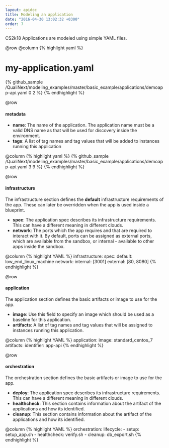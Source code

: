 ```yaml
---
layout: apidoc
title: Modeling an application
date: "2016-04-30 13:02:32 +0300"
order: 7
---
```

CS2k18 Applications are modeled using simple YAML files.

@row
@column
{% highlight yaml %}
# my-application.yaml
{% github_sample /QualiNext/modeling_examples/master/basic_example/applications/demoapp-api.yaml 0 2 %}
{% endhighlight %}

@row
#### metadata
- **name**: The name of the application. The application name must be a valid
DNS name as that will be used for discovery inside the environment.
- **tags**: A list of tag names and tag values that will be added to instances
running this application  

@column
{% highlight yaml %}
{% github_sample /QualiNext/modeling_examples/master/basic_example/applications/demoapp-api.yaml 3 9 %}
{% endhighlight %}

@row
#### infrastructure
The infrastructure section defines the **default** infrastructure
requirements of the app. These can later be overridden when the app
is used inside a blueprint.
- **spec**: The application spec describes its infrastructure requirements.
This can have a different meaning in different clouds.
- **network**: The ports which the app requires and that are required to
interact with it. By default, ports can be assigned as external ports, which are available from the sandbox, or internal - available to other apps inside the
sandbox.

@column
{% highlight YAML %}
infrastructure:
  spec:
    default: low_end_linux_machine
  network:
    internal: [3001]
    external: [80, 8080]
{% endhighlight %}

@row
#### application
The application section defines the basic artifacts or image to use for the app.
- **image**: Use this field to specify an image which should be used as a baseline for this application.
- **artifacts**: A list of tag names and tag values that will be assigned to instances
running this application.

@column
{% highlight YAML %}
application:
  image: standard_centos_7
  artifacts:
    identifier: app-api
{% endhighlight %}

@row
#### orchestration
The orchestration section defines the basic artifacts or image to use for the app.
- **deploy**: The application spec describes its infrastructure requirements.
This can have a different meaning in different clouds.
- **healthcheck**: This section contains information about the artifact of the
applications and how its identified.
- **cleanup**: This section contains information about the artifact of the
applications and how its identified.

@column
{% highlight YAML %}
orchestration:
  lifecycle:
    - setup: setup_app.sh
    - healthcheck: verify.sh
    - cleanup: db_export.sh
{% endhighlight %}
